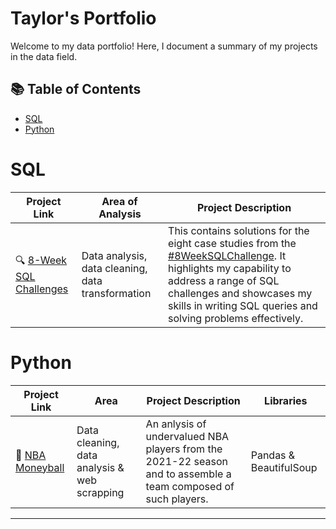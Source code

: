 # Taylor's Portfolio

Welcome to my data portfolio! Here, I document a summary of my projects in the data field. 

## 📚 Table of Contents
- [SQL](#sql)
- [Python](#python)

# SQL

| Project Link | Area of Analysis | Project Description | 
|---|---|---|
| :mag: [8-Week SQL Challenges](https://github.com/katiehuangx/8-Week-SQL-Challenge) | Data analysis, data cleaning, data transformation | This contains solutions for the eight case studies from the [#8WeekSQLChallenge](https://8weeksqlchallenge.com). It highlights my capability to address a range of SQL challenges and showcases my skills in writing SQL queries and solving problems effectively. | 


# Python

| Project Link | Area | Project Description | Libraries |    
|---|---|---|---|
| :basketball: [NBA Moneyball](https://github.com/Tlcke77/NBA-Moneyball-2021-22) | Data cleaning, data analysis & web scrapping | An anlysis of undervalued NBA players from the 2021-22 season and to assemble a team composed of such players. | Pandas & BeautifulSoup | 

***

